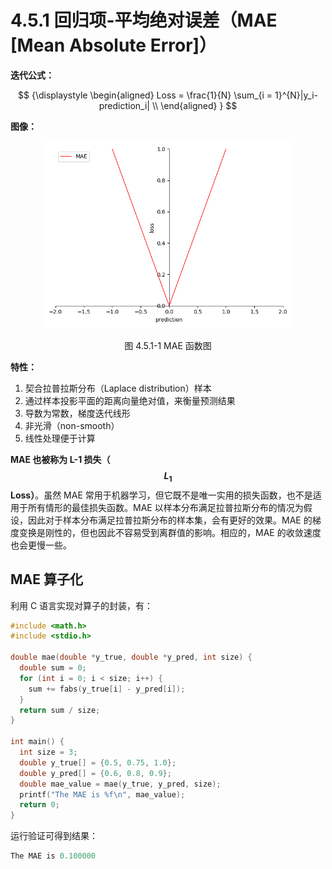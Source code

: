 
# 4.5.1 回归项-平均绝对误差（MAE [Mean Absolute Error]）

**迭代公式：**

$$
{\displaystyle 
 \begin{aligned}
   Loss = \frac{1}{N} \sum_{i = 1}^{N}|y_i-prediction_i| \\
 \end{aligned}
}
$$

**图像：**

<center>
<figure>
   <img  
      width = "400" height = "300"
      src="../../Pictures/MAE.png" alt="">
    <figcaption>
      <p>图 4.5.1-1 MAE 函数图</p>
   </figcaption>
</figure>
</center>

**特性：**

1. 契合拉普拉斯分布（Laplace distribution）样本
2. 通过样本投影平面的距离向量绝对值，来衡量预测结果
3. 导数为常数，梯度迭代线形
4. 非光滑（non-smooth）
5. 线性处理便于计算

**MAE 也被称为 L-1 损失（$$L_1$$ Loss）**。虽然 MAE 常用于机器学习，但它既不是唯一实用的损失函数，也不是适用于所有情形的最佳损失函数。MAE 以样本分布满足拉普拉斯分布的情况为假设，因此对于样本分布满足拉普拉斯分布的样本集，会有更好的效果。MAE 的梯度变换是刚性的，但也因此不容易受到离群值的影响。相应的，MAE 的收敛速度也会更慢一些。

## **MAE 算子化**

利用 C 语言实现对算子的封装，有：

```C
#include <math.h>
#include <stdio.h>

double mae(double *y_true, double *y_pred, int size) {
  double sum = 0;
  for (int i = 0; i < size; i++) {
    sum += fabs(y_true[i] - y_pred[i]);
  }
  return sum / size;
}

int main() {
  int size = 3;
  double y_true[] = {0.5, 0.75, 1.0};
  double y_pred[] = {0.6, 0.8, 0.9};
  double mae_value = mae(y_true, y_pred, size);
  printf("The MAE is %f\n", mae_value);
  return 0;
}
```

运行验证可得到结果：

```C
The MAE is 0.100000
```


[ref]: References_4.md